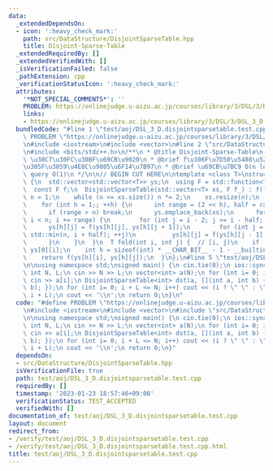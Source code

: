 ```yaml
---
data:
  _extendedDependsOn:
  - icon: ':heavy_check_mark:'
    path: src/DataStructure/DisjointSparseTable.hpp
    title: Disjoint-Sparse-Table
  _extendedRequiredBy: []
  _extendedVerifiedWith: []
  _isVerificationFailed: false
  _pathExtension: cpp
  _verificationStatusIcon: ':heavy_check_mark:'
  attributes:
    '*NOT_SPECIAL_COMMENTS*': ''
    PROBLEM: https://onlinejudge.u-aizu.ac.jp/courses/library/3/DSL/3/DSL_3_D
    links:
    - https://onlinejudge.u-aizu.ac.jp/courses/library/3/DSL/3/DSL_3_D
  bundledCode: "#line 1 \"test/aoj/DSL_3_D.disjointsparsetable.test.cpp\"\n#define\
    \ PROBLEM \"https://onlinejudge.u-aizu.ac.jp/courses/library/3/DSL/3/DSL_3_D\"\
    \n#include <iostream>\n#include <vector>\n#line 2 \"src/DataStructure/DisjointSparseTable.hpp\"\
    \n#include <bits/stdc++.h>\n/**\n * @title Disjoint-Sparse-Table\n * @category\
    \ \u30C7\u30FC\u30BF\u69CB\u9020\n * @brief f\u306F\u7D50\u5408\u5247\u3092\u307F\
    \u305F\u3059\u4E8C\u9805\u6F14\u7B97\n * @brief \u69CB\u7BC9 O(n log n)\n * @brief\
    \ query O(1)\n */\n\n// BEGIN CUT HERE\n\ntemplate <class T>\nstruct DisjointSparseTable\
    \ {\n  std::vector<std::vector<T>> ys;\n  using F = std::function<T(T, T)>;\n\
    \  const F f;\n  DisjointSparseTable(std::vector<T> xs, F f_) : f(f_) {\n    int\
    \ n = 1;\n    while (n <= xs.size()) n *= 2;\n    xs.resize(n);\n    ys.emplace_back(xs);\n\
    \    for (int h = 1;; ++h) {\n      int range = (2 << h), half = range / 2;\n\
    \      if (range > n) break;\n      ys.emplace_back(xs);\n      for (int i = half;\
    \ i < n; i += range) {\n        for (int j = i - 2; j >= i - half; --j)\n    \
    \      ys[h][j] = f(ys[h][j], ys[h][j + 1]);\n        for (int j = i + 1; j <\
    \ std::min(n, i + half); ++j)\n          ys[h][j] = f(ys[h][j - 1], ys[h][j]);\n\
    \      }\n    }\n  }\n  T fold(int i, int j) {  // [i, j)\n    if (i == --j) return\
    \ ys[0][i];\n    int h = sizeof(int) * __CHAR_BIT__ - 1 - __builtin_clz(i ^ j);\n\
    \    return f(ys[h][i], ys[h][j]);\n  }\n};\n#line 5 \"test/aoj/DSL_3_D.disjointsparsetable.test.cpp\"\
    \n\nusing namespace std;\nsigned main() {\n cin.tie(0);\n ios::sync_with_stdio(0);\n\
    \ int N, L;\n cin >> N >> L;\n vector<int> a(N);\n for (int i= 0; i < N; i++)\
    \ cin >> a[i];\n DisjointSparseTable<int> dst(a, [](int a, int b) { return min(a,\
    \ b); });\n for (int i= 0; i + L <= N; i++) cout << (i ? \" \" : \"\") << dst.fold(i,\
    \ i + L);\n cout << '\\n';\n return 0;\n}\n"
  code: "#define PROBLEM \"https://onlinejudge.u-aizu.ac.jp/courses/library/3/DSL/3/DSL_3_D\"\
    \n#include <iostream>\n#include <vector>\n#include \"src/DataStructure/DisjointSparseTable.hpp\"\
    \n\nusing namespace std;\nsigned main() {\n cin.tie(0);\n ios::sync_with_stdio(0);\n\
    \ int N, L;\n cin >> N >> L;\n vector<int> a(N);\n for (int i= 0; i < N; i++)\
    \ cin >> a[i];\n DisjointSparseTable<int> dst(a, [](int a, int b) { return min(a,\
    \ b); });\n for (int i= 0; i + L <= N; i++) cout << (i ? \" \" : \"\") << dst.fold(i,\
    \ i + L);\n cout << '\\n';\n return 0;\n}"
  dependsOn:
  - src/DataStructure/DisjointSparseTable.hpp
  isVerificationFile: true
  path: test/aoj/DSL_3_D.disjointsparsetable.test.cpp
  requiredBy: []
  timestamp: '2023-01-23 18:57:46+09:00'
  verificationStatus: TEST_ACCEPTED
  verifiedWith: []
documentation_of: test/aoj/DSL_3_D.disjointsparsetable.test.cpp
layout: document
redirect_from:
- /verify/test/aoj/DSL_3_D.disjointsparsetable.test.cpp
- /verify/test/aoj/DSL_3_D.disjointsparsetable.test.cpp.html
title: test/aoj/DSL_3_D.disjointsparsetable.test.cpp
---
```

